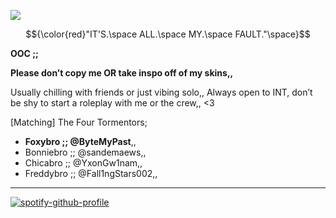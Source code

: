 ![](https://komarev.com/ghpvc/?username=ByteMyPast&&label=Pranks+committed&style=for-the-badge&color=5E1515#)

$${\color{red}"IT'S.\space ALL.\space MY.\space FAULT."\space}$$

**OOC ;;** 

**Please don’t copy me OR take inspo off of my skins,,**

Usually chilling with friends or just vibing solo,, Always open to INT, don’t be shy to start a roleplay with me or the crew,, <3


[Matching] The Four Tormentors;

- **Foxybro ;; @ByteMyPast**,, 
- Bonniebro ;; @sandemaews,, 
- Chicabro ;; @YxonGw1nam,,
- Freddybro ;; @Fall1ngStars002,, 

---------------------------------------------------
   [![spotify-github-profile](https://spotify-github-profile.kittinanx.com/api/view?uid=31pjv4w3ywdm6phx2qhsdtpj6tbm&cover_image=true&theme=novatorem&show_offline=true&background_color=5E1515&interchange=true&bar_color=5E1515#&bar_color_cover=false)](https://spotify-github-profile.kittinanx.com/api/view?uid=31pjv4w3ywdm6phx2qhsdtpj6tbm&redirect=true)






